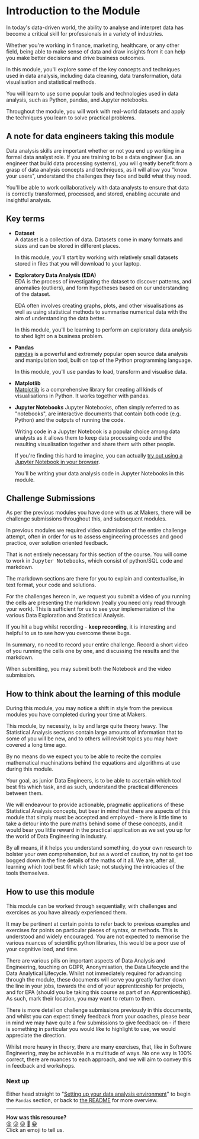 # Introduction to the Module

In today's data-driven world, the ability to analyse and interpret data has
become a critical skill for professionals in a variety of industries.

Whether you're working in finance, marketing, healthcare, or any other field,
being able to make sense of data and draw insights from it can help you make
better decisions and drive business outcomes.

In this module, you'll explore some of the key concepts and techniques used in
data analysis, including data cleaning, data transformation, data visualisation
and statistical methods.

You will learn to use some popular tools and technologies used in data analysis,
such as Python, pandas, and Jupyter notebooks.

Throughout the module, you will work with real-world datasets and apply the
techniques you learn to solve practical problems.

## A note for data engineers taking this module

Data analysis skills are important whether or not you end up working in a formal
data analyst role. If you are training to be a data engineer (i.e. an engineer
that build data processing systems), you will greatly benefit from a grasp of
data analysis concepts and techniques, as it will allow you "know your users",
understand the challenges they face and build what they need.

You'll be able to work collaboratively with data analysts to ensure that data is
correctly transformed, processed, and stored, enabling accurate and insightful
analysis. 

## Key terms

- **Dataset**  
  A dataset is a collection of data. Datasets come in many formats and sizes and
  can be stored in different places.

  In this module, you'll start by working with relatively small datasets stored
  in files that you will download to your laptop.

- **Exploratory Data Analysis (EDA)**  
  EDA is the process of investigating the dataset to discover patterns, and
  anomalies (outliers), and form hypotheses based on our understanding of the
  dataset.

  EDA often involves creating graphs, plots, and other visualisations as well as
  using statistical methods to summarise numerical data with the aim of
  understanding the data better.

  In this module, you'll be learning to perform an exploratory data analysis to
  shed light on a business problem.

- **Pandas**  
  [pandas](https://pandas.pydata.org/) is a powerful and extremely popular open source data analysis and manipulation tool, built on top of the Python programming language. 
  
  In this module, you'll use pandas to load, transform and visualise data.
- **Matplotlib**  
  [Matplotlib](https://matplotlib.org/) is a comprehensive library for creating all kinds of visualisations in Python. It works together with pandas.

- **Jupyter Notebooks** Jupyter Notebooks, often simply referred to as
  "notebooks", are interactive documents that contain both code (e.g. Python)
  and the outputs of running the code.

  Writing code in a Jupyter Notebook is a popular choice among data analysts as
  it allows them to keep data processing code and the resulting visualisation
  together and share them with other people.

  If you're finding this hard to imagine, you can actually [try out using a Jupyter Notebook in your browser](https://jupyter.org/try-jupyter/lab/).

  You'll be writing your data analysis code in Jupyter Notebooks in this module.

## Challenge Submissions

As per the previous modules you have done with us at Makers, there will be challenge submissions throughout this, and subsequent modules.

In previous modules we required video submission of the entire challenge attempt, often in order for us to assess engineering processes and good practice, over solution oriented feedback.

That is not entirely necessary for this section of the course. You will come to work in <kbd>Jupyter Notebooks</kbd>, which consist of python/SQL code and markdown.

The markdown sections are there for you to explain and contextualise, in text format, your code and solutions.

For the challenges hereon in, we request you submit a video of you running the cells are presenting the markdown (really you need only read through your work). This is sufficient for us to see your implementation of the various Data Exploration and Statistical Analysis.

If you hit a bug whilst recording - **keep recording**, it is interesting and helpful to us to see how you overcome these bugs.

In summary, no need to record your entire challenge. Record a short video of you running the cells one by one, and discussing the results and the markdown.

When submitting, you may submit both the Notebook and the video submission.

## How to think about the learning of this module

During this module, you may notice a shift in style from the previous modules you have completed during your time at Makers. 

This module, by necessity, is by and large quite theory heavy. The Statistical Analysis sections contain large amounts of information that to some of you will be new, and to others will revisit topics you may have covered a long time ago.

By no means do we expect you to be able to recite the complex mathematical machinations behind the equations and algorithms at use during this module. 

Your goal, as junior Data Engineers, is to be able to ascertain which tool best fits which task, and as such, understand the practical differences between them.

We will endeavour to provide actionable, pragmatic applications of these Statistical Analysis concepts, but bear in mind that there are aspects of this module that simply must be accepted and employed - there is little time to take a detour into the pure maths behind some of these concepts, and it would bear you little reward in the practical application as we set you up for the world of Data Engineering in industry.

By all means, if it helps you understand something, do your own research to bolster your own comprehension, but as a word of caution, try not to get too bogged down in the fine details of the maths of it all. We are, after all, learning which tool best fit which task; not studying the intricacies of the tools themselves.

## How to use this module

This module can be worked through sequentially, with challenges and exercises as you have already experienced them.

It may be pertinent at certain points to refer back to previous examples and exercises for points on particular pieces of syntax, or methods. This is understood and widely encouraged. You are not expected to memorise the various nuances of scientific python libraries, this would be a poor use of your cognitive load, and time.

There are various pills on important aspects of Data Analysis and Engineering, touching on GDPR, Anonymisation, the Data Lifecycle and the Data Analytical Lifecycle. Whilst not immediately required for advancing through the module, these documents will serve you greatly further down the line in your jobs, towards the end of your apprenticeship for projects, and for EPA (should you be taking this course as part of an Apprenticeship). As such, mark their location, you may want to return to them.

There is more detail on challenge submissions previously in this documents, and whilst you can expect timely feedback from your coaches, please bear in mind we may have quite a few submissions to give feedback on - if there is something in particular you would like to highlight to use, we would appreciate the direction.

Whilst more heavy in theory, there are many exercises, that, like in Software Engineering, may be achievable in a multitude of ways. No one way is 100% correct, there are nuances to each approach, and we will aim to convey this in feedback and workshops.

### Next up

Either head straight to "[Setting up your data analysis environment](./pandas_bites/01_set_up_data_analysis_environment_bite.md)" to begin the `Pandas` section, 
or back to [the README](./README.md) for more overview.

<!-- BEGIN GENERATED SECTION DO NOT EDIT -->

---

**How was this resource?**  
[😫](https://airtable.com/shrUJ3t7KLMqVRFKR?prefill_Repository=makersacademy%2Fintro-to-data-analysis&prefill_File=01_introduction.md&prefill_Sentiment=😫) [😕](https://airtable.com/shrUJ3t7KLMqVRFKR?prefill_Repository=makersacademy%2Fintro-to-data-analysis&prefill_File=01_introduction.md&prefill_Sentiment=😕) [😐](https://airtable.com/shrUJ3t7KLMqVRFKR?prefill_Repository=makersacademy%2Fintro-to-data-analysis&prefill_File=01_introduction.md&prefill_Sentiment=😐) [🙂](https://airtable.com/shrUJ3t7KLMqVRFKR?prefill_Repository=makersacademy%2Fintro-to-data-analysis&prefill_File=01_introduction.md&prefill_Sentiment=🙂) [😀](https://airtable.com/shrUJ3t7KLMqVRFKR?prefill_Repository=makersacademy%2Fintro-to-data-analysis&prefill_File=01_introduction.md&prefill_Sentiment=😀)  
Click an emoji to tell us.

<!-- END GENERATED SECTION DO NOT EDIT -->
